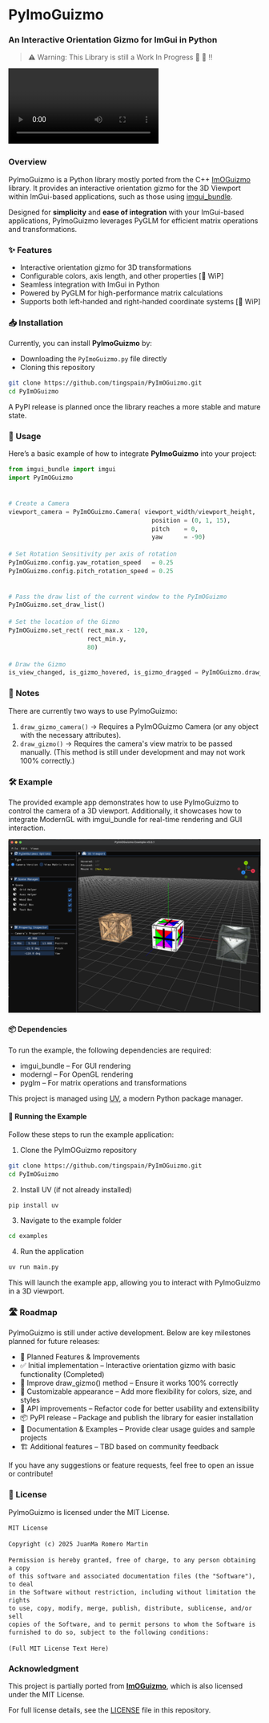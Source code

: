 # PyImoGuizmo

### An Interactive Orientation Gizmo for ImGui in Python

> ⚠️ Warning: This Library is still a Work In Progress 🚧 👷 ‼️


<video controls>
<source src="/media/PyImOGuizmo_Demo.mp4" type="video/mp4">
</video>

### Overview

PyImoGuizmo is a Python library mostly ported from the C++ [ImOGuizmo](https://github.com/fknfilewalker/imoguizmo) library. It provides an interactive orientation gizmo for the 3D Viewport  within ImGui-based applications, such as those using [imgui_bundle](https://github.com/pthom/imgui_bundle).


Designed for **simplicity** and **ease of integration** with your ImGui-based applications, PyImoGuizmo leverages PyGLM for efficient matrix operations and transformations.


### ✨ Features

- Interactive orientation gizmo for 3D transformations
- Configurable colors, axis length, and other properties [🚧 WiP]
- Seamless integration with ImGui in Python
- Powered by PyGLM for high-performance matrix calculations
- Supports both left-handed and right-handed coordinate systems [🚧 WiP]

### 📥 Installation

Currently, you can install **PyImoGuizmo** by:

* Downloading the `PyImoGuizmo.py` file directly
* Cloning this repository
```sh
git clone https://github.com/tingspain/PyImOGuizmo.git
cd PyImOGuizmo
```

A PyPI release is planned once the library reaches a more stable and mature state.


### 🚀 Usage

Here’s a basic example of how to integrate **PyImoGuizmo** into your project:

```Python
from imgui_bundle import imgui
import PyImOGuizmo 


# Create a Camera
viewport_camera = PyImOGuizmo.Camera( viewport_width/viewport_height, 
                                        position = (0, 1, 15), 
                                        pitch    = 0, 
                                        yaw      = -90) 

# Set Rotation Sensitivity per axis of rotation
PyImOGuizmo.config.yaw_rotation_speed   = 0.25 
PyImOGuizmo.config.pitch_rotation_speed = 0.25 


# Pass the draw list of the current window to the PyImOGuizmo
PyImOGuizmo.set_draw_list()

# Set the location of the Gizmo
PyImOGuizmo.set_rect( rect_max.x - 120, 
                      rect_min.y, 
                      80)

# Draw the Gizmo
is_view_changed, is_gizmo_hovered, is_gizmo_dragged = PyImOGuizmo.draw_gizmo_camera(viewport_camera)


```

### 📌 Notes

There are currently two ways to use PyImoGuizmo:

1. `draw_gizmo_camera()` → Requires a PyImOGuizmo Camera (or any object with the necessary attributes).
2. `draw_gizmo()` → Requires the camera's view matrix to be passed manually. (This method is still under development and may not work 100% correctly.)


### 🛠 Example

The provided example app demonstrates how to use PyImoGuizmo to control the camera of a 3D viewport. Additionally, it showcases how to integrate ModernGL with imgui_bundle for real-time rendering and GUI interaction.

![Example App](media/PyImOGuizmo_Example_App.png)

#### 📦 Dependencies

To run the example, the following dependencies are required:

- imgui_bundle – For GUI rendering
- moderngl – For OpenGL rendering
- pyglm – For matrix operations and transformations

This project is managed using [UV](https://github.com/astral-sh/uv), a modern Python package manager.

#### 🚀 Running the Example

Follow these steps to run the example application:

1. Clone the PyImOGuizmo repository
```sh
git clone https://github.com/tingspain/PyImOGuizmo.git
cd PyImOGuizmo
```

2. Install UV (if not already installed)
```sh 
pip install uv
```

3. Navigate to the example folder
```sh
cd examples
```

4. Run the application
```sh 
uv run main.py
```

This will launch the example app, allowing you to interact with PyImoGuizmo in a 3D viewport.

### 🛣️ Roadmap

PyImoGuizmo is still under active development. Below are key milestones planned for future releases:

- 🚀 Planned Features & Improvements
- ✅ Initial implementation – Interactive orientation gizmo with basic functionality (Completed)
- 🔄 Improve draw_gizmo() method – Ensure it works 100% correctly
- 🎨 Customizable appearance – Add more flexibility for colors, size, and styles
- 🔧 API improvements – Refactor code for better usability and extensibility
- 📦 PyPI release – Package and publish the library for easier installation
- 📖 Documentation & Examples – Provide clear usage guides and sample projects
- 🏗️ Additional features – TBD based on community feedback

If you have any suggestions or feature requests, feel free to open an issue or contribute!

### 📜 License

PyImoGuizmo is licensed under the MIT License.

``` license 
MIT License  

Copyright (c) 2025 JuanMa Romero Martin  

Permission is hereby granted, free of charge, to any person obtaining a copy  
of this software and associated documentation files (the "Software"), to deal  
in the Software without restriction, including without limitation the rights  
to use, copy, modify, merge, publish, distribute, sublicense, and/or sell  
copies of the Software, and to permit persons to whom the Software is  
furnished to do so, subject to the following conditions:  

(Full MIT License Text Here)

```

### Acknowledgment

This project is partially ported from [**ImOGuizmo**](https://github.com/fknfilewalker/imoguizmo/tree/main), which is also licensed under the MIT License.

For full license details, see the [LICENSE](https://github.com/fknfilewalker/imoguizmo/blob/main/LICENSE) file in this repository.
